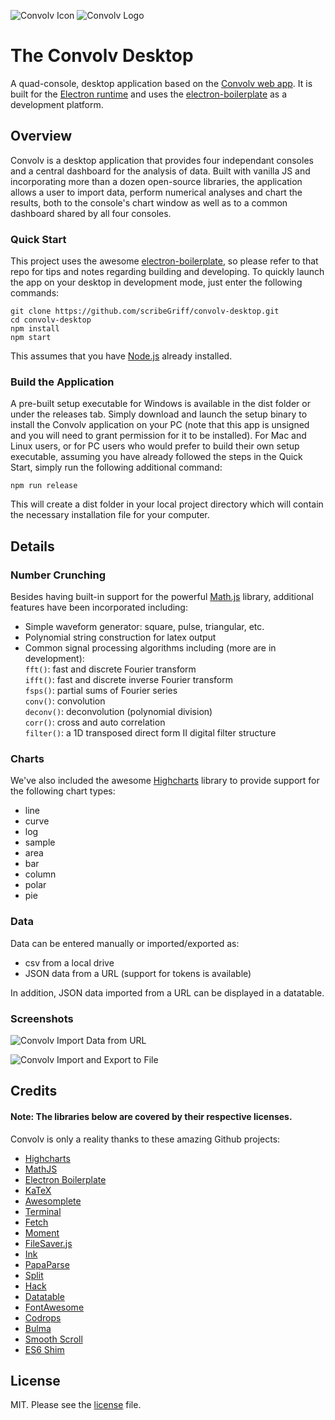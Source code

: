![Convolv Icon](https://convo.lv/img/convolv-avatar-forall.png) ![Convolv Logo](https://convo.lv/img/convolv-logo.png)

The Convolv Desktop
==============
A quad-console, desktop application based on the [Convolv web app](https://github.com/scribeGriff/math-terminal). It is built for the [Electron runtime](http://electron.atom.io) and uses the [electron-boilerplate](https://github.com/szwacz/electron-boilerplate) as a development platform.

## Overview
Convolv is a desktop application that provides four independant consoles and a central dashboard for the analysis of data. Built with vanilla JS and incorporating more than a dozen open-source libraries, the application allows a user to import data, perform numerical analyses and chart the results, both to the console's chart window as well as to a common dashboard shared by all four consoles.

### Quick Start

This project uses the awesome [electron-boilerplate](https://github.com/szwacz/electron-boilerplate), so please refer to that repo for tips and notes regarding building and developing.  To quickly launch the app on your desktop in development mode, just enter the following commands:

```
git clone https://github.com/scribeGriff/convolv-desktop.git
cd convolv-desktop
npm install
npm start
```

This assumes that you have [Node.js](https://nodejs.org) already installed.

### Build the Application

A pre-built setup executable for Windows is available in the dist folder or under the releases tab.  Simply download and launch the setup binary to install the Convolv application on your PC (note that this app is unsigned and you will need to grant permission for it to be installed).  For Mac and Linux users, or for PC users who would prefer to build their own setup executable, assuming you have already followed the steps in the Quick Start, simply run the following additional command:

```
npm run release
```
This will create a dist folder in your local project directory which will contain the necessary installation file for your computer.

## Details

### Number Crunching 

Besides having built-in support for the powerful [Math.js](http://mathjs.org/) library, additional features have been incorporated including:
- Simple waveform generator: square, pulse, triangular, etc.
- Polynomial string construction for latex output
- Common signal processing algorithms including (more are in development):   
`fft()`: fast and discrete Fourier transform   
`ifft()`: fast and discrete inverse Fourier transform  
`fsps()`: partial sums of Fourier series   
`conv()`: convolution   
`deconv()`: deconvolution (polynomial division)  
`corr()`: cross and auto correlation   
`filter()`: a 1D transposed direct form II digital filter structure

### Charts

We've also included the awesome [Highcharts](http://www.highcharts.com/products/highcharts) library to provide support for the following chart types:
- line
- curve
- log
- sample
- area
- bar
- column
- polar
- pie

### Data

Data can be entered manually or imported/exported as:
- csv from a local drive
- JSON data from a URL (support for tokens is available)

In addition, JSON data imported from a URL can be displayed in a datatable.

### Screenshots

![Convolv Import Data from URL](https://convo.lv/img/convolv-04-screenshot.jpg)

![Convolv Import and Export to File](https://convo.lv/img/convolv-08-screenshot.jpg)

## Credits

#### Note: The libraries below are covered by their respective licenses.

Convolv is only a reality thanks to these amazing Github projects:

- [Highcharts](https://github.com/highcharts/highcharts)
- [MathJS](https://github.com/josdejong/mathjs)
- [Electron Boilerplate](https://github.com/szwacz/electron-boilerplate)
- [KaTeX](https://github.com/Khan/KaTeX)
- [Awesomplete](https://github.com/LeaVerou/awesomplete)
- [Terminal](https://github.com/SDA/terminal)
- [Fetch](https://github.com/github/fetch)
- [Moment](https://github.com/moment/moment)
- [FileSaver.js](https://github.com/eligrey/FileSaver.js)
- [Ink](https://github.com/sapo/Ink)
- [PapaParse](https://github.com/mholt/PapaParse)
- [Split](https://github.com/nathancahill/Split.js)
- [Hack](https://github.com/chrissimpkins/Hack)
- [Datatable](https://github.com/Holt59/datatable)
- [FontAwesome](https://github.com/FortAwesome/Font-Awesome)
- [Codrops](https://github.com/codrops)
- [Bulma](https://github.com/jgthms/bulma)
- [Smooth Scroll](https://github.com/cferdinandi/smooth-scroll)
- [ES6 Shim](https://github.com/paulmillr/es6-shim)

## License

MIT. Please see the [license](LICENSE.md) file.


